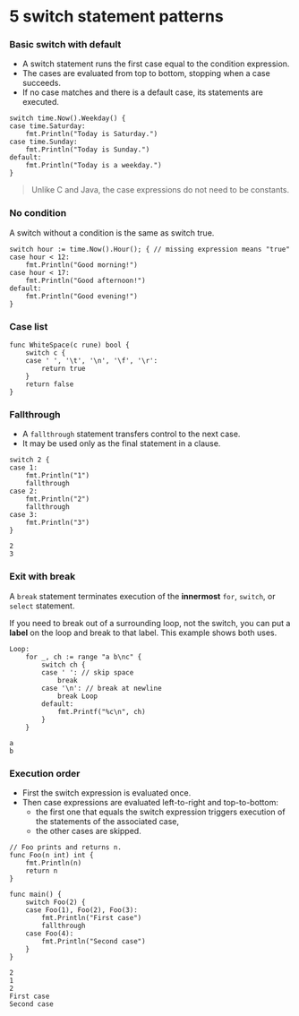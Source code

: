 # 5 switch statement patterns

### Basic switch with default <a id="basic-switch-with-default"></a>

* A switch statement runs the first case equal to the condition expression.
* The cases are evaluated from top to bottom, stopping when a case succeeds.
* If no case matches and there is a default case, its statements are executed.

```text
switch time.Now().Weekday() {
case time.Saturday:
    fmt.Println("Today is Saturday.")
case time.Sunday:
    fmt.Println("Today is Sunday.")
default:
    fmt.Println("Today is a weekday.")
}
```

> Unlike C and Java, the case expressions do not need to be constants.

### No condition <a id="no-condition"></a>

A switch without a condition is the same as switch true.

```text
switch hour := time.Now().Hour(); { // missing expression means "true"
case hour < 12:
    fmt.Println("Good morning!")
case hour < 17:
    fmt.Println("Good afternoon!")
default:
    fmt.Println("Good evening!")
}
```

### Case list <a id="case-list"></a>

```text
func WhiteSpace(c rune) bool {
    switch c {
    case ' ', '\t', '\n', '\f', '\r':
        return true
    }
    return false
}
```

### Fallthrough <a id="fallthrough"></a>

* A `fallthrough` statement transfers control to the next case.
* It may be used only as the final statement in a clause.

```text
switch 2 {
case 1:
    fmt.Println("1")
    fallthrough
case 2:
    fmt.Println("2")
    fallthrough
case 3:
    fmt.Println("3")
}
```

```text
2
3
```

### Exit with break <a id="exit-with-break"></a>

A `break` statement terminates execution of the **innermost** `for`, `switch`, or `select` statement.

If you need to break out of a surrounding loop, not the switch, you can put a **label** on the loop and break to that label. This example shows both uses.

```text
Loop:
    for _, ch := range "a b\nc" {
        switch ch {
        case ' ': // skip space
            break
        case '\n': // break at newline
            break Loop
        default:
            fmt.Printf("%c\n", ch)
        }
    }
```

```text
a
b
```

### Execution order <a id="execution-order"></a>

* First the switch expression is evaluated once.
* Then case expressions are evaluated left-to-right and top-to-bottom:
  * the first one that equals the switch expression triggers execution of the statements of the associated case,
  * the other cases are skipped.

```text
// Foo prints and returns n.
func Foo(n int) int {
    fmt.Println(n)
    return n
}

func main() {
    switch Foo(2) {
    case Foo(1), Foo(2), Foo(3):
        fmt.Println("First case")
        fallthrough
    case Foo(4):
        fmt.Println("Second case")
    }
}
```

```text
2
1
2
First case
Second case
```

